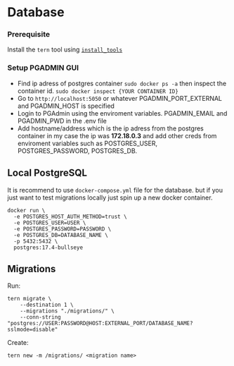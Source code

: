 # Database

### Prerequisite

Install the `tern` tool using [`install_tools`](https://github.com/jackc/tern)

### Setup PGADMIN GUI 

- Find ip adress of postgres container `sudo docker ps -a` then inspect the container id. `sudo docker inspect {YOUR CONTAINER ID}`
- Go to `http://localhost:5050` or whatever PGADMIN_PORT_EXTERNAL and PGADMIN_HOST is specified
- Login to PGAdmin using the enviroment variables. PGADMIN_EMAIL and PGADMIN_PWD in the .env file
- Add hostname/address which is the ip adress from the postgres container in my case the ip was <strong>172.18.0.3</strong> and add other creds from enviroment variables such as POSTGRES_USER, POSTGRES_PASSWORD, POSTGRES_DB.

## Local PostgreSQL 

It is recommend to use `docker-compose.yml` file for the database. but if you just want to test migrations locally just spin up a new docker container.

```
docker run \
  -e POSTGRES_HOST_AUTH_METHOD=trust \
  -e POSTGRES_USER=USER \
  -e POSTGRES_PASSWORD=PASSWORD \
  -e POSTGRES_DB=DATABASE_NAME \
  -p 5432:5432 \
  postgres:17.4-bullseye
```

## Migrations

Run:

```
tern migrate \
    --destination 1 \
    --migrations "./migrations/" \
    --conn-string "postgres://USER:PASSWORD@HOST:EXTERNAL_PORT/DATABASE_NAME?sslmode=disable"
```

Create:

```
tern new -m /migrations/ <migration name>
```
